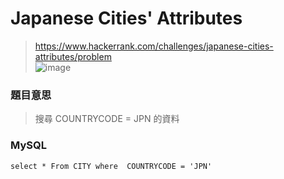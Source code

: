 # Japanese Cities' Attributes
> https://www.hackerrank.com/challenges/japanese-cities-attributes/problem  
> ![image](https://github.com/Ricky7737/DataAnalysisAndLearning/assets/58324475/cbe29b06-1b2d-44ab-8679-a1af515319e1)
### 題目意思
> 搜尋 COUNTRYCODE = JPN 的資料
### MySQL
```
select * From CITY where  COUNTRYCODE = 'JPN'
```
